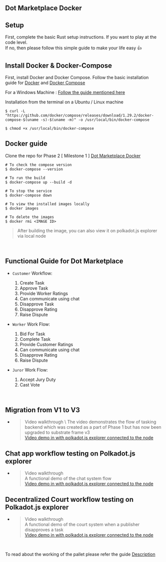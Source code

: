 ## Dot Marketplace Docker ##
## Setup ##
First, complete the basic Rust setup instructions. If you want to play at the code level. \
If no, then please follow this simple guide to make your life easy :+1:

## Install Docker & Docker-Compose

First, install Docker and Docker Compose. Follow the basic installation guide for [Docker](https://docs.docker.com/engine/install/) and [Docker Compose](https://docs.docker.com/compose/install/)

For a Windows Machine : [Follow the guide mentioned here](https://docs.docker.com/desktop/windows/install/)

Installation from the terminal on a Ubuntu / Linux machine 

```shell
$ curl -L "https://github.com/docker/compose/releases/download/1.29.2/docker-compose-$(uname -s)-$(uname -m)" -o /usr/local/bin/docker-compose
```
```shell
$ chmod +x /usr/local/bin/docker-compose
```

## Docker guide

Clone the repo for Phase 2 [ Milestone 1 ] [Dot Marketplace Docker](https://github.com/WowLabz/dot_marketplace_docker/tree/Phase2_Milestone1)

```shell
# To check the compose version
$ docker-compose --version
```

```shell
# To run the build
$ docker-compose up --build -d
```

```shell
# To stop the service
$ docker-compose down
```

```shell
# To view the installed images locally
$ docker images
```

```shell
# To delete the images
$ docker rmi <IMAGE ID>
```

>After building the image, you can also view it on polkadot.js explorer via local node

<br>

## Functional Guide for Dot Marketplace

* `Customer` Workflow:
    1. Create Task
    2. Approve Task
    3. Provide Worker Ratings
    4. Can communicate using chat
    5. Disapprove Task
    6. Disapprove Rating
    7. Raise Dispute

* `Worker` Work Flow:
    1. Bid For Task
    2. Complete Task
    3. Provide Customer Ratings
    4. Can communicate using chat
    5. Disapprove Rating
    6. Raise Dispute

* `Juror` Work Flow:
    1. Accept Jury Duty
    2. Cast Vote

<br>

## Migration from V1 to V3

* >Video  walkthrough \ 
The video demonstrates the flow of tasking backend which was created as a part of Phase 1 but has now been upgraded to substrate frame v3 \
[Video demo in with polkadot.js explorer connected to the node](https://user-images.githubusercontent.com/57192661/159009199-51befb8b-64d7-4b43-b10f-8324d43fd675.mp4)

## Chat app workflow testing on Polkadot.js explorer 

* >Video  walkthrough \
A functional demo of the chat system flow \
[Video demo in with polkadot.js explorer connected to the node](https://user-images.githubusercontent.com/58659064/158811706-868510e4-dfdd-42d0-8d2e-9620a59e141c.mp4)

## Decentralized Court workflow testing on Polkadot.js explorer 

* >Video  walkthrough \
A functional demo of the court system when a publisher disapproves a task\
[Video demo in with polkadot.js explorer connected to the node](https://user-images.githubusercontent.com/58659064/159296018-f6cffc16-0fed-46b8-9c1b-142d04f45974.mp4)
<br>

To read about the working of the pallet please refer the guide [Description](https://github.com/WowLabz/dot-marketplace-v2/blob/main/README.md)

